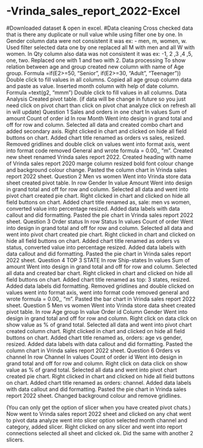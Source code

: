 # -Vrinda_sales_report_2022-Excel
#Downloaded dataset & open in excel.
#Data cleaning
Cross checked data that is there any duplicate or null value while using filter one by one.
In Gender column data were not consistent it was ex: - men, m, women, w.
Used filter selected data one by one replaced all M with men and all W with women.
In Qty column also data was not consistent it was ex: -1, 2 ,3 ,4 ,5, one, two.
Replaced one with 1 and two with 2.
Data processing
To show relation between age and group created new column with name of Age group.
Formula =if(E2>=50, “Senior”, if(E2>=30, “Adult”, “Teenager”))
Double click to fill values in all columns.
Copied all age group column data and paste as value.
Inserted month column with help of date column.
Formula =text(g2, “mmm”)
Double click to fill values in all columns.
Data Analysis
Created pivot table.
(if data will be change in future so you just need click on pivot chart than click on pivot chat analyze click on refresh all in will update) 
Question 1
Sales and orders in one chart
In values 
Sum of amount
Count of order id 
In row
Month
Went into design in grand total and off for row and column.
Selected all data and created combo chart and added secondary axis.
Right clicked in chart and clicked on hide all field buttons on chart.
Added chart title renamed as orders vs sales, resized.
Removed gridlines and double click on values went into format axis, went into format code removed General and wrote formula = 0.00,, “m”.
Created new sheet renamed Vrinda sales report 2022.
Created heading with name of Vrinda sales report 2020 marge column resized bold font colour change and background colour change.
Pasted the column chart in Vrinda sales report 2022 sheet.
Question 2
Men vs women
Went into Vrinda store data sheet created pivot table.
In row
Gender
In value
Amount
Went into design in grand total and off for row and column.
Selected all data and went into pivot chart created pie chart.
Right clicked in chart and clicked on hide all field buttons on chart.
Added chart title renamed as, sale: men vs women, converted value into percentage resized.
Added data labels with data callout and did formatting.
Pasted the pie chart in Vrinda sales report 2022 sheet.
Question 3
Order status
In row 
Status
In values
Count of order 
Went into design in grand total and off for row and column.
Selected all data and went into pivot chart created pie chart.
Right clicked in chart and clicked on hide all field buttons on chart.
Added chart title renamed as orders vs status, converted value into percentage resized.
Added data labels with data callout and did formatting.
Pasted the pie chart in Vrinda sales report 2022 sheet.
Question 4
TOP 3 STATE
In row 
Ship-states
In values
Sum of amount
Went into design in grand total and off for row and column.
Selected all data and created bar chart.
Right clicked in chart and clicked on hide all field buttons on chart.
Added chart title renamed as top: 3 states, resized.
Added data labels did formatting.
Removed gridlines and double clicked on values went into format axis, went into format code removed general and wrote formula = 0.00,, “m”.
Pasted the bar chart in Vrinda sales report 2022 sheet.
Question 5
Men vs women
Went into Vrinda store data sheet created pivot table.
In row
Age group
In value
Order id
Column
Gender
Went into design in grand total and off for row and column.
Right click on data click on show value as % of grand total.
Selected all data and went into pivot chart created column chart.
Right clicked in chart and clicked on hide all field buttons on chart.
Added chart title renamed as, orders: age vs gender, resized.
Added data labels with data callout and did formatting.
Pasted the column chart in Vrinda sales report 2022 sheet.
Question 6
Orders vs channel
In row 
Channel
In values
Count of order id
Went into design in grand total and off for row and column.
Right click on data click on show value as % of grand total.
Selected all data and went into pivot chart created pie chart.
Right clicked in chart and clicked on hide all field buttons on chart.
Added chart title renamed as orders: channel.
Added data labels with data callout and did formatting.
Pasted the pie chart in Vrinda sales report 2022 sheet.
Changed background colour and remove gridlines.

(You can only get the option of slicer when you have created pivot chats.)
Now went to Vrinda sales report 2022 sheet and clicked on any chat went to pivot data analyze went into slicer option selected month channel and category, added slicer.
Right clicked on any slicer and went into report connections selected all sheet and clicked ok.
Did the same with another 2 slicers.
